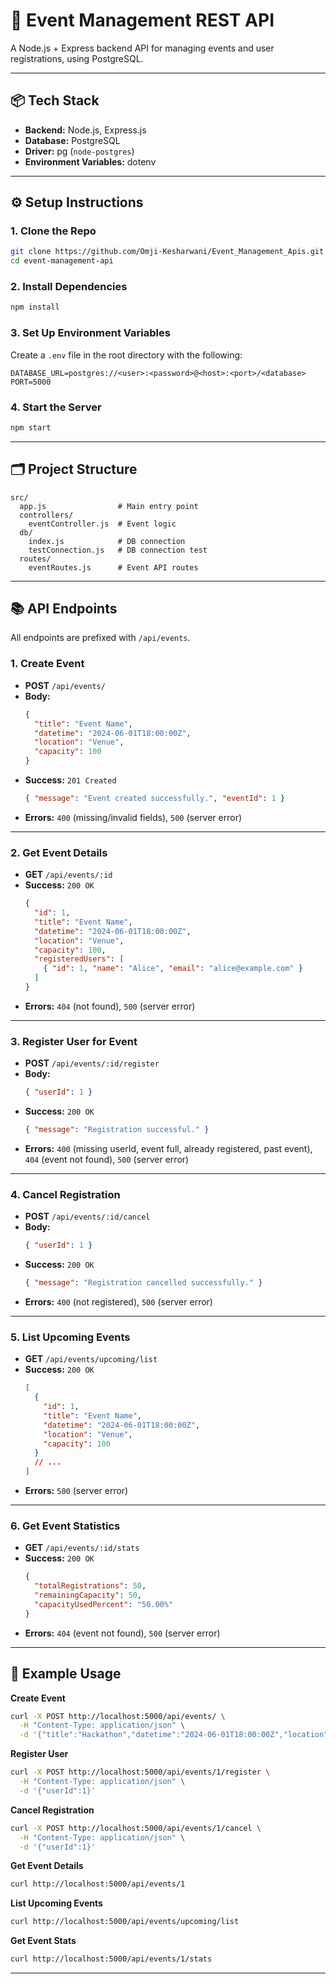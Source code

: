 # 🎉 Event Management REST API

A Node.js + Express backend API for managing events and user registrations, using PostgreSQL.

---

## 📦 Tech Stack

- **Backend:** Node.js, Express.js
- **Database:** PostgreSQL
- **Driver:** pg (`node-postgres`)
- **Environment Variables:** dotenv

---

## ⚙️ Setup Instructions

### 1. Clone the Repo

```bash
git clone https://github.com/Omji-Kesharwani/Event_Management_Apis.git
cd event-management-api
```

### 2. Install Dependencies

```bash
npm install
```

### 3. Set Up Environment Variables

Create a `.env` file in the root directory with the following:

```
DATABASE_URL=postgres://<user>:<password>@<host>:<port>/<database>
PORT=5000
```

### 4. Start the Server

```bash
npm start
```

---

## 🗂️ Project Structure

```
src/
  app.js                # Main entry point
  controllers/
    eventController.js  # Event logic
  db/
    index.js            # DB connection
    testConnection.js   # DB connection test
  routes/
    eventRoutes.js      # Event API routes
```

---

## 📚 API Endpoints

All endpoints are prefixed with `/api/events`.

### 1. Create Event

- **POST** `/api/events/`
- **Body:**
  ```json
  {
    "title": "Event Name",
    "datetime": "2024-06-01T18:00:00Z",
    "location": "Venue",
    "capacity": 100
  }
  ```
- **Success:** `201 Created`
  ```json
  { "message": "Event created successfully.", "eventId": 1 }
  ```
- **Errors:** `400` (missing/invalid fields), `500` (server error)

---

### 2. Get Event Details

- **GET** `/api/events/:id`
- **Success:** `200 OK`
  ```json
  {
    "id": 1,
    "title": "Event Name",
    "datetime": "2024-06-01T18:00:00Z",
    "location": "Venue",
    "capacity": 100,
    "registeredUsers": [
      { "id": 1, "name": "Alice", "email": "alice@example.com" }
    ]
  }
  ```
- **Errors:** `404` (not found), `500` (server error)

---

### 3. Register User for Event

- **POST** `/api/events/:id/register`
- **Body:**
  ```json
  { "userId": 1 }
  ```
- **Success:** `200 OK`
  ```json
  { "message": "Registration successful." }
  ```
- **Errors:** `400` (missing userId, event full, already registered, past event), `404` (event not found), `500` (server error)

---

### 4. Cancel Registration

- **POST** `/api/events/:id/cancel`
- **Body:**
  ```json
  { "userId": 1 }
  ```
- **Success:** `200 OK`
  ```json
  { "message": "Registration cancelled successfully." }
  ```
- **Errors:** `400` (not registered), `500` (server error)

---

### 5. List Upcoming Events

- **GET** `/api/events/upcoming/list`
- **Success:** `200 OK`
  ```json
  [
    {
      "id": 1,
      "title": "Event Name",
      "datetime": "2024-06-01T18:00:00Z",
      "location": "Venue",
      "capacity": 100
    }
    // ...
  ]
  ```
- **Errors:** `500` (server error)

---

### 6. Get Event Statistics

- **GET** `/api/events/:id/stats`
- **Success:** `200 OK`
  ```json
  {
    "totalRegistrations": 50,
    "remainingCapacity": 50,
    "capacityUsedPercent": "50.00%"
  }
  ```
- **Errors:** `404` (event not found), `500` (server error)

---

## 🧪 Example Usage

**Create Event**
```bash
curl -X POST http://localhost:5000/api/events/ \
  -H "Content-Type: application/json" \
  -d '{"title":"Hackathon","datetime":"2024-06-01T18:00:00Z","location":"Main Hall","capacity":100}'
```

**Register User**
```bash
curl -X POST http://localhost:5000/api/events/1/register \
  -H "Content-Type: application/json" \
  -d '{"userId":1}'
```

**Cancel Registration**
```bash
curl -X POST http://localhost:5000/api/events/1/cancel \
  -H "Content-Type: application/json" \
  -d '{"userId":1}'
```

**Get Event Details**
```bash
curl http://localhost:5000/api/events/1
```

**List Upcoming Events**
```bash
curl http://localhost:5000/api/events/upcoming/list
```

**Get Event Stats**
```bash
curl http://localhost:5000/api/events/1/stats
```

---

 



